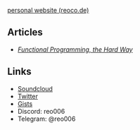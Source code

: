   [personal website (reoco.de)](https://reoco.de/)


## Articles

- [_Functional Programming, the Hard Way_](https://github.com/reo6/functional-programming-the-hard-way)

## Links

- [Soundcloud](https://soundcloud.com/reo6)
- [Twitter](https://twitter.com/Emreasaurus)
- [Gists](https://gist.github.com/reo6)
- Discord: reo006
- Telegram: @reo006

